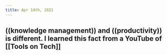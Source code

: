 ```yaml
---
title: Apr 14th, 2021
---
```


## ((knowledge management)) and ((productivity)) is different. I learned this fact from  a YouTube of [[Tools on Tech]]
##
